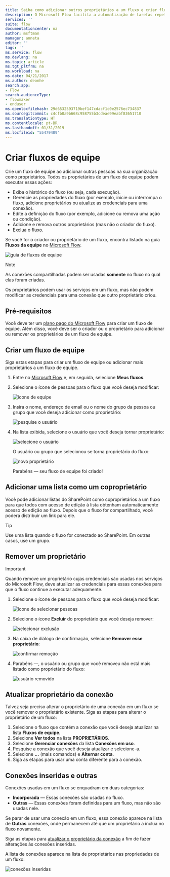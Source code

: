 ```yaml
---
title: Saiba como adicionar outros proprietários a um fluxo e criar fluxos de equipe | Microsoft Docs
description: O Microsoft Flow facilita a automatização de tarefas repetitivas. Você pode adicionar usuários ou grupos como proprietários e colaborar com eles para criar e gerenciar fluxos.
services: ''
suite: flow
documentationcenter: na
author: msftman
manager: anneta
editor: ''
tags: ''
ms.service: flow
ms.devlang: na
ms.topic: article
ms.tgt_pltfrm: na
ms.workload: na
ms.date: 04/21/2017
ms.author: deonhe
search.app:
- Flow
search.audienceType:
- flowmaker
- enduser
ms.openlocfilehash: 29d6532593719bef147cdacf1c0e2576ec734837
ms.sourcegitcommit: c4cfb0a9b668c958755b3cdeae99eabf83651710
ms.translationtype: HT
ms.contentlocale: pt-BR
ms.lasthandoff: 01/31/2019
ms.locfileid: "55479409"
---
```

# <a name="create-team-flows"></a>Criar fluxos de equipe
Crie um fluxo de equipe ao adicionar outras pessoas na sua organização como proprietários. Todos os proprietários de um fluxo de equipe podem executar essas ações:

* Exiba o histórico do fluxo (ou seja, cada execução).
* Gerencie as propriedades do fluxo (por exemplo, inicie ou interrompa o fluxo, adicione proprietários ou atualize as credenciais para uma conexão).
* Edite a definição do fluxo (por exemplo, adicione ou remova uma ação ou condição).
* Adicione e remova outros proprietários (mas não o criador do fluxo).
* Exclua o fluxo.

Se você for o criador ou proprietário de um fluxo, encontra listado na guia **Fluxos da equipe** no [Microsoft Flow](https://flow.microsoft.com).

![guia de fluxos de equipe](./media/create-team-flows/addowner5.png)

> [!NOTE]
> As conexões compartilhadas podem ser usadas **somente** no fluxo no qual elas foram criadas.
> 
> 

Os proprietários podem usar os serviços em um fluxo, mas não podem modificar as credenciais para uma conexão que outro proprietário criou.

## <a name="prerequisites"></a>Pré-requisitos
Você deve ter um [plano pago do Microsoft Flow](https://flow.microsoft.com/pricing/) para criar um fluxo de equipe. Além disso, você deve ser o criador ou o proprietário para adicionar ou remover os proprietários de um fluxo de equipe.

## <a name="create-a-team-flow"></a>Criar um fluxo de equipe
Siga estas etapas para criar um fluxo de equipe ou adicionar mais proprietários a um fluxo de equipe.

1. Entre no [Microsoft Flow](https://flow.microsoft.com) e, em seguida, selecione **Meus fluxos**.
2. Selecione o ícone de pessoas para o fluxo que você deseja modificar:
   
    ![ícone de equipe](./media/create-team-flows/addowner1.png)
3. Insira o nome, endereço de email ou o nome do grupo da pessoa ou grupo que você deseja adicionar como proprietário:
   
    ![pesquise o usuário](./media/create-team-flows/addowner2.png)
4. Na lista exibida, selecione o usuário que você deseja tornar proprietário:
   
    ![selecione o usuário](./media/create-team-flows/addowner3.png)
   
     O usuário ou grupo que selecionou se torna proprietário do fluxo:
   
    ![novo proprietário](./media/create-team-flows/addowner4.png)
   
     Parabéns &mdash; seu fluxo de equipe foi criado!

## <a name="add-a-list-as-a-co-owner"></a>Adicionar uma lista como um coproprietário

Você pode adicionar listas do SharePoint como coproprietários a um fluxo para que todos com acesso de edição à lista obtenham automaticamente acesso de edição ao fluxo. Depois que o fluxo for compartilhado, você poderá distribuir um link para ele.

> [!TIP]
> Use uma lista quando o fluxo for conectado ao SharePoint. Em outras casos, use um grupo.
>

## <a name="remove-an-owner"></a>Remover um proprietário

> [!IMPORTANT]
> Quando remove um proprietário cujas credenciais são usadas nos serviços do Microsoft Flow, deve atualizar as credenciais para essas conexões para que o fluxo continue a executar adequamente.
> 
> 

1. Selecione o ícone de pessoas para o fluxo que você deseja modificar:
   
    ![ícone de selecionar pessoas](./media/create-team-flows/removeowner1.png)
2. Selecione o ícone **Excluir** do proprietário que você deseja remover:
   
    ![selecionar exclusão](./media/create-team-flows/removeowner2.png)
3. Na caixa de diálogo de confirmação, selecione **Remover esse proprietário**:
   
    ![confirmar remoção](./media/create-team-flows/removeowner3.png)
4. Parabéns &mdash;, o usuário ou grupo que você removeu não está mais listado como proprietário do fluxo:
   
    ![usuário removido](./media/create-team-flows/removeowner4.png)


## <a name="update-connection-owner"></a>Atualizar proprietário da conexão

Talvez seja preciso alterar o proprietário de uma conexão em um fluxo se você remover o proprietário existente. Siga as etapas para alterar o proprietário de um fluxo:

1. Selecione o fluxo que contém a conexão que você deseja atualizar na lista **Fluxos de equipe**.
1. Selecione **Ver todos** na lista **PROPRIETÁRIOS**.
1. Selecione **Gerenciar conexões** da lista **Conexões em uso**.
1. Pesquise a conexão que você deseja atualizar e selecione-a.
1. Selecione **...** (mais comandos) e **Alternar conta**.
1. Siga as etapas para usar uma conta diferente para a conexão.

## <a name="embedded-and-other-connections"></a>Conexões inseridas e outras

Conexões usadas em um fluxo se enquadram em duas categorias:

* **Incorporada** &mdash; Essas conexões são usadas no fluxo.
* **Outras** &mdash; Essas conexões foram definidas para um fluxo, mas não são usadas nele.

Se parar de usar uma conexão em um fluxo, essa conexão aparece na lista de **Outras** conexões, onde permanecem até que um proprietário a inclua no fluxo novamente.

Siga as etapas para [atualizar o proprietário da conexão](./create-team-flows.md#update-connection-owner) a fim de fazer alterações às conexões inseridas.

A lista de conexões aparece na lista de proprietários nas propriedades de um fluxo:

![conexões inseridas](./media/create-team-flows/embeddedconnections.png)

